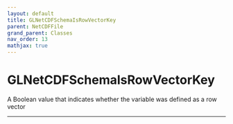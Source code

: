 ```yaml
---
layout: default
title: GLNetCDFSchemaIsRowVectorKey
parent: NetCDFFile
grand_parent: Classes
nav_order: 13
mathjax: true
---
```


#  GLNetCDFSchemaIsRowVectorKey

A Boolean value that indicates whether the variable was defined as a row vector


---

